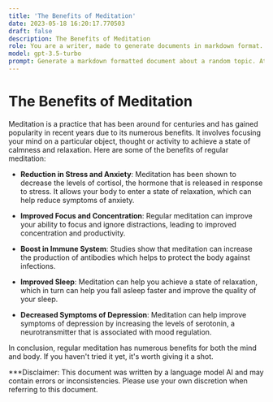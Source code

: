 ```yaml
---
title: 'The Benefits of Meditation'
date: 2023-05-18 16:20:17.770503
draft: false
description: The Benefits of Meditation
role: You are a writer, made to generate documents in markdown format. It is very important that all of the documents you generate are in valid markdown format.
model: gpt-3.5-turbo
prompt: Generate a markdown formatted document about a random topic. At the bottom, include a disclaimer explaining that the document was generated by you. The first line of the document should be the title. Make sure that the entire document is in proper markdown format, using a mix of various tags to make the document visually appealing.
---
```


# The Benefits of Meditation

Meditation is a practice that has been around for centuries and has gained popularity in recent years due to its numerous benefits. It involves focusing your mind on a particular object, thought or activity to achieve a state of calmness and relaxation. Here are some of the benefits of regular meditation:

- **Reduction in Stress and Anxiety**: Meditation has been shown to decrease the levels of cortisol, the hormone that is released in response to stress. It allows your body to enter a state of relaxation, which can help reduce symptoms of anxiety.

- **Improved Focus and Concentration**: Regular meditation can improve your ability to focus and ignore distractions, leading to improved concentration and productivity.

- **Boost in Immune System**: Studies show that meditation can increase the production of antibodies which helps to protect the body against infections.

- **Improved Sleep**: Meditation can help you achieve a state of relaxation, which in turn can help you fall asleep faster and improve the quality of your sleep.

- **Decreased Symptoms of Depression**: Meditation can help improve symptoms of depression by increasing the levels of serotonin, a neurotransmitter that is associated with mood regulation.

In conclusion, regular meditation has numerous benefits for both the mind and body. If you haven't tried it yet, it's worth giving it a shot.

***Disclaimer: This document was written by a language model AI and may contain errors or inconsistencies. Please use your own discretion when referring to this document.